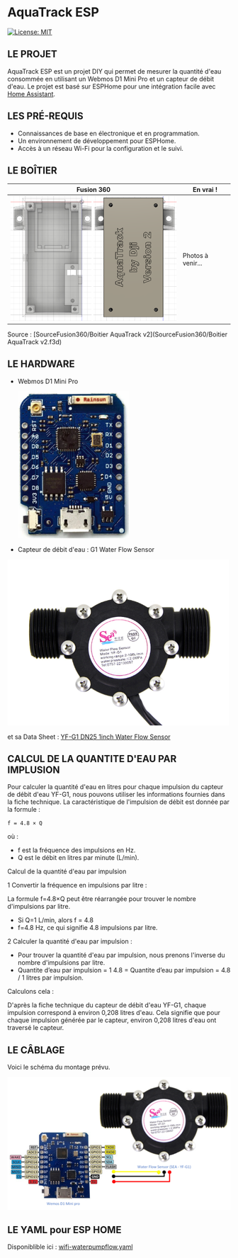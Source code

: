 # AquaTrack ESP

[![License: MIT](https://img.shields.io/badge/License-MIT-yellow.svg)](https://opensource.org/licenses/MIT)

## LE PROJET

AquaTrack ESP est un projet DIY qui permet de mesurer la quantité d'eau consommée en utilisant un Webmos D1 Mini Pro et un capteur de débit d'eau. Le projet est basé sur ESPHome pour une intégration facile avec [Home Assistant](https://www.home-assistant.io/).


## LES PRÉ-REQUIS

- Connaissances de base en électronique et en programmation.
- Un environnement de développement pour ESPHome.
- Accès à un réseau Wi-Fi pour la configuration et le suivi.

## LE BOÎTIER

| Fusion 360 | En vrai ! |
|------------|------------|
| <img src="Image/BoitierFusion360.png" alt="BoitierFusion360" width="400"/> | Photos à venir... |

Source :  [SourceFusion360/Boitier AquaTrack v2](SourceFusion360/Boitier AquaTrack v2.f3d)


## LE HARDWARE

- Webmos D1 Mini Pro
  
  <img src="Wemos D1 Mini Pro.png" alt="Wemos D1 Mini Pro image" width="250"/>

- Capteur de débit d'eau : G1 Water Flow Sensor

<img src="G1inch_Water_Flow_sensor.jpeg" alt="SEA WaterFlow Sensor image" width="500"/>

et sa Data Sheet : [YF-G1 DN25 1inch Water Flow Sensor](YF-G1%20DN25%201inch%20Water%20Flow%20Sensor.pdf)

## CALCUL DE LA QUANTITE D'EAU PAR IMPLUSION

Pour calculer la quantité d'eau en litres pour chaque impulsion du capteur de débit d'eau YF-G1, nous pouvons utiliser les informations fournies dans la fiche technique.
La caractéristique de l'impulsion de débit est donnée par la formule :

    f = 4.8 × Q

où :

 - f est la fréquence des impulsions en Hz.
 - Q est le débit en litres par minute (L/min).

Calcul de la quantité d'eau par impulsion

1 Convertir la fréquence en impulsions par litre :

La formule f=4.8×Q peut être réarrangée pour trouver le nombre d'impulsions par litre.

- Si Q=1 L/min, alors f = 4.8
- f=4.8 Hz, ce qui signifie 4.8 impulsions par litre.

2 Calculer la quantité d'eau par impulsion :
- Pour trouver la quantité d'eau par impulsion, nous prenons l'inverse du nombre d'impulsions par litre.
- Quantite d’eau par impulsion = 1 4.8 = Quantite d’eau par impulsion = 4.8 / 1 litres par impulsion.

Calculons cela :

D'après la fiche technique du capteur de débit d'eau YF-G1, chaque impulsion correspond à environ 0,208 litres d'eau. Cela signifie que pour chaque impulsion générée par le capteur, environ 0,208 litres d'eau ont traversé le capteur.

## LE CÂBLAGE
Voici le schéma du montage prévu.

<img src="AquaTrack ESP.png" alt="Schéma de câblage">

## LE YAML pour ESP HOME

Disponiblible ici : [wifi-waterpumpflow.yaml](wifi-waterpumpflow.yaml)  
